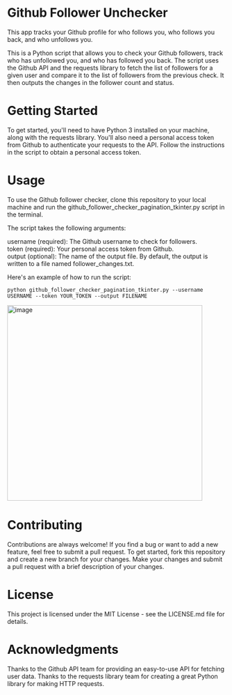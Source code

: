 # Github Follower Unchecker
This app tracks your Github profile for who follows you, who follows you back, and who unfollows you.

This is a Python script that allows you to check your Github followers, track who has unfollowed you, and who has followed you back. The script uses the Github API and the requests library to fetch the list of followers for a given user and compare it to the list of followers from the previous check. It then outputs the changes in the follower count and status.

# Getting Started
To get started, you'll need to have Python 3 installed on your machine, along with the requests library. You'll also need a personal access token from Github to authenticate your requests to the API. Follow the instructions in the script to obtain a personal access token.

# Usage
To use the Github follower checker, clone this repository to your local machine and run the github_follower_checker_pagination_tkinter.py script in the terminal. 

The script takes the following arguments:

username (required): The Github username to check for followers.
<br>token (required): Your personal access token from Github.
<br>output (optional): The name of the output file. By default, the output is written to a file named follower_changes.txt.

Here's an example of how to run the script:

`python github_follower_checker_pagination_tkinter.py --username USERNAME --token YOUR_TOKEN --output FILENAME`

<img width="449" alt="image" src="https://github.com/user-attachments/assets/ef499dd2-809d-4a71-8e62-1e4b7a91fce3">
 
# Contributing
Contributions are always welcome! If you find a bug or want to add a new feature, feel free to submit a pull request. To get started, fork this repository and create a new branch for your changes. Make your changes and submit a pull request with a brief description of your changes.

# License
This project is licensed under the MIT License - see the LICENSE.md file for details.

# Acknowledgments
Thanks to the Github API team for providing an easy-to-use API for fetching user data.
Thanks to the requests library team for creating a great Python library for making HTTP requests.
